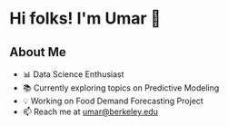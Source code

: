 # Hi folks! I'm Umar 🤝

## About Me
- 📊 Data Science Enthusiast
- 📚 Currently exploring topics on Predictive Modeling
- 💡 Working on Food Demand Forecasting Project
- 📫 Reach me at umar@berkeley.edu
